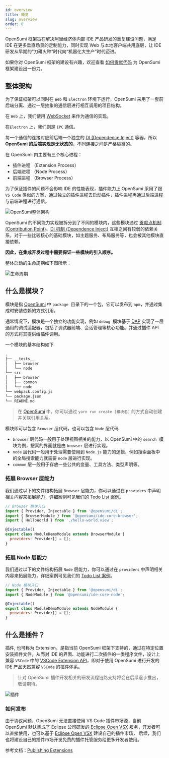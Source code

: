 ```yaml
---
id: overview
title: 概览
slug: overview
order: 0
---
```


OpenSumi 框架旨在解决阿里经济体内部 IDE 产品研发的重复建设问题，满足 IDE 在更多垂直场景的定制能力，同时实现 Web 与本地客户端共用底层，让 IDE 研发从早期的“刀耕火种”时代向“机器化大生产”时代迈进。

如果你对 OpenSumi 框架的建设有兴趣，欢迎查看 [如何贡献代码](../develop/how-to-contribute) 为 OpenSumi 框架建设出一份力。

## 整体架构

为了保证框架可以同时在 `Web` 和 `Electron` 环境下运行，OpenSumi 采用了一套前后端分离、通过一层抽象的通信层进行相互调用的项目结构。

在 `Web` 上，我们使用 [WebSocket](https://developer.mozilla.org/zh-CN/docs/Web/API/WebSocket) 来作为通信的实现。

在`Electron` 上，我们则是 `IPC` 通信。

每一个通信的连接对应前后端一个独立的 [DI (Dependence Inject)](../develop/basic-design/dependence-injector) 容器，所以 **OpenSumi 的后端实现是无状态的**，不同连接之间是严格隔离的。

在 OpenSumi 内主要有三个核心进程：

- 插件进程 （Extension Process）
- 后端进程 （Node Process）
- 前端进程 （Browser Process）

为了保证插件的问题不会影响 IDE 的性能表现，插件能力上 OpenSumi 采用了跟 `VS Code` 类似的方案，通过独立的插件进程去启动插件，插件进程再通过后端进程与前端进程进行通信。

![OpenSumi整体架构](https://img.alicdn.com/imgextra/i2/O1CN01qNPXUm1wbMFgrPieN_!!6000000006326-2-tps-1332-1180.png)

OpenSumi 的不同能力实现被拆分到了不同的模块内，这些模块通过 [贡献点机制 (Contribution Point)](../develop/basic-design/contribution-point)、[DI 机制 (Dependence Inject)](../develop/basic-design/dependence-injector) 互相之间有较弱的依赖关系，对于一些比较核心的基础模块，如主题服务、布局服务等，也会被其他模块直接依赖。

**因此，在集成开发过程中需要保证一些模块的引入顺序。**

整体启动的生命周期如下图所示：

![生命周期](https://img.alicdn.com/imgextra/i4/O1CN01G6C1nf21GoZEzAlJk_!!6000000006958-2-tps-1564-874.png)

## 什么是模块？

模块是指 [OpenSumi](https://github.com/opensumi/core) 中 `package`  目录下的一个包，它可以发布到 `npm`，并通过集成时安装依赖的方式引用。

通常情况下，模块是一个独立的功能实现，例如 `debug`  模块基于 [DAP](https://microsoft.github.io/debug-adapter-protocol/) 实现了一层通用的调试适配器，包括了调试器前端、会话管理等核心功能。并通过插件 API 的方式将其提供给插件调用。

一个模块的基本结构如下

```bash
.
├── __tests__
│   ├── browser
│   └── node
└── src
│   ├── browser
│   ├── common
│   └── node
└── webpack.config.js
└── package.json
└── README.md
```

> 在 [OpenSumi](https://github.com/opensumi/core) 中，你可以通过 `yarn run create [模块名]` 的方式自动创建并关联引用关系。

模块即可以包含 `Browser` 层代码，也可以包含 `Node` 层代码

- `browser` 层代码一般用于处理视图相关的能力，以 OpenSumi 中的 `search`  模块为例，搜索的界面就是由 `browser` 层进行实现。
- `node` 层代码一般用于处理需要使用到 `Node.js` 能力的逻辑，例如搜索面板中的全局搜索能力就需要 `node` 层进行实现。
- `common` 层一般用于存放一些公共的变量、工具方法、类型声明等。

### 拓展 Browser 层能力

我们通过以下的文件结构拓展 `Browser` 层能力，你可以通过在 `providers` 中声明相关内容来拓展能力，详细案例可见我们的 [Todo List 案例](../develop/sample/overview)。

```javascript
// Browser 模块入口
import { Provider, Injectable } from '@opensumi/di';
import { BrowserModule } from '@opensumi/ide-core-browser';
import { HelloWorld } from './hello-world.view';

@Injectable()
export class ModuleDemoModule extends BrowserModule {
  providers: Provider[] = [];
}
```

### 拓展 Node 层能力

我们通过以下的文件结构拓展 `Node` 层能力，你可以通过在 `providers` 中声明相关内容来拓展能力，详细案例可见我们的 [Todo List 案例](../develop/sample/overview)。

```javascript
// Node 模块入口
import { Provider, Injectable } from '@opensumi/di';
import { NodeModule } from '@opensumi/ide-core-node';

@Injectable()
export class ModuleDemoModule extends NodeModule {
  providers: Provider[] = [];
}
```

## 什么是插件？

插件, 也可称为 Extension，是指当前 OpenSumi 框架下支持的，通过在特定位置安装插件文件，从而对 IDE 的界面、功能进行二次插件的一类程序文件，设计上兼容 `VSCode` 中的 [VSCode Extension API](https://code.visualstudio.com/api)，即对于使用 OpenSumi 进行开发的 IDE 产品天然兼容 `VSCode` 的插件体系。

> 针对 OpenSumi 插件开发相关的研发流程链路支持将会在后续逐步推出，敬请期待。

![插件](https://img.alicdn.com/imgextra/i3/O1CN01gHphRQ26x18NyYeTz_!!6000000007727-2-tps-1156-800.png)

### 如何发布

由于协议问题，OpenSumi 无法直接使用 VS Code 插件市场源，当前 OpenSumi 默认集成了 Eclipse 公司研发的 [Eclipse Open VSX](https://www.eclipse.org/community/eclipse_newsletter/2020/march/1.php) 服务，开发者可以直接使用，也可以基于 [Eclipse Open VSX](https://www.eclipse.org/community/eclipse_newsletter/2020/march/1.php) 建设自己的插件市场， 后续，我们也将建设自己的插件市场开发免费的插件托管服务给更多开发者使用。

参考文档：[Publishing Extensions](https://github.com/eclipse/openvsx/wiki/Publishing-Extensions)
